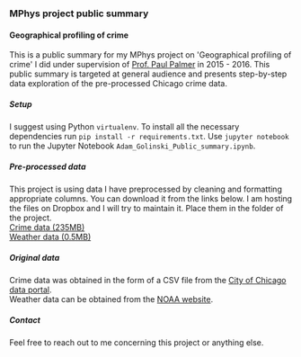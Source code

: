 ### MPhys project public summary
#### Geographical profiling of crime

This is a public summary for my MPhys project on 'Geographical profiling of crime' I did under supervision of [Prof. Paul Palmer](http://www.palmergroup.org/paul-palmer) in 2015 - 2016. This public summary is targeted at general audience and presents step-by-step data exploration of the pre-processed Chicago crime data.

##### Setup
I suggest using Python `virtualenv`. To install all the necessary dependencies run `pip install -r requirements.txt`. Use `jupyter notebook` to run the Jupyter Notebook `Adam_Golinski_Public_summary.ipynb`.

##### Pre-processed data
This project is using data I have preprocessed by cleaning and formatting appropriate columns. You can download it from the links below. I am hosting the files on Dropbox and I will try to maintain it. Place them in the folder of the project.  
[Crime data (235MB)](https://www.dropbox.com/s/5lir7mf60hlldae/chicago_crime_data_2001_2015.pkl?dl=1)  
[Weather data (0.5MB)](https://www.dropbox.com/s/ysbrf4htv9fh2om/WeatherChicago20012016.csv?dl=1)

##### Original data
Crime data was obtained in the form of a CSV file from the [City of Chicago data portal](https://data.cityofchicago.org/Public-Safety/Crimes-2001-to-present/ijzp-q8t2).  
Weather data can be obtained from the [NOAA website](https://www.ncdc.noaa.gov/cdo-web/datasets).

##### Contact
Feel free to reach out to me concerning this project or anything else.